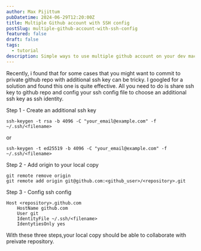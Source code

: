 ```yaml
---
author: Max Pijittum
pubDatetime: 2024-06-29T12:20:00Z
title: Multiple Github account with SSH config
postSlug: multiple-github-account-with-ssh-config
featured: false
draft: false
tags:
  - tutorial
description: Simple ways to use multiple github account on your dev machine
---
```


Recently, i found that for some cases that you might want to commit to private github repo with additional ssh key can be tricky. I googled for a solution and found this one is quite effective. All you need to do is share ssh key to github repo and config your ssh config file to choose an additional ssh key as ssh identity.

Step 1 - Create an additional ssh key

```
ssh-keygen -t rsa -b 4096 -C "your_email@example.com" -f ~/.ssh/<filename>
```

or

```
ssh-keygen -t ed25519 -b 4096 -C "your_email@example.com" -f ~/.ssh/<filename>
```

Step 2 - Add origin to your local copy

```
git remote remove origin
git remote add origin git@github.com:<github_user>/<repository>.git
```

Step 3 - Config ssh config

```
Host <repository>.github.com
	HostName github.com
	User git
	IdentityFile ~/.ssh/<filename>
    IdentytiesOnly yes
```

With these three steps,your local copy should be able to collaborate with preivate repository.
